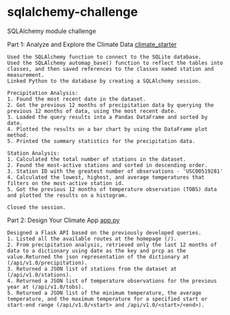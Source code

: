 # sqlalchemy-challenge
SQLAlchemy module challenge

Part 1: Analyze and Explore the Climate Data [climate_starter](C:\Users\divya\Documents\sqlalchemy-challenge\SurfsUp\climate_starter.ipynb)

    Used the SQLAlchemy function to connect to the SQLite database.
    Used the SQLAlchemy automap_base() function to reflect the tables into classes, and then saved references to the classes named station and measurement.
    Linked Python to the database by creating a SQLAlchemy session.

    Precipitation Analysis:
    1. Found the most recent date in the dataset.
    2. Got the previous 12 months of precipitation data by querying the previous 12 months of data, using the most recent date.
    3. Loaded the query results into a Pandas DataFrame and sorted by date.
    4. Plotted the results on a bar chart by using the DataFrame plot method.
    5. Printed the summary statistics for the precipitation data.

    Station Analysis:
    1. Calculated the total number of stations in the dataset.
    2. Found the most-active stations and sorted in descending order.
    3. Station ID with the greatest number of observations - 'USC00519281'
    4. Calculated the lowest, highest, and average temperatures that filters on the most-active station id.
    5. Got the previous 12 months of temperature observation (TOBS) data and plotted the results on a histogram.

    Closed the session.

Part 2: Design Your Climate App [app.py](C:\Users\divya\Documents\sqlalchemy-challenge\SurfsUp\app.py)

    Designed a Flask API based on the previously developed queries.
    1. Listed all the available routes at the homepage (/).
    2. From precipitation analysis, retrieved only the last 12 months of data to a dictionary using date as the key and prcp as the value.Returned the json representation of the dictionary at (/api/v1.0/precipitation).
    3. Returned a JSON list of stations from the dataset at (/api/v1.0/stations).
    4. Returned a JSON list of temperature observations for the previous year at (/api/v1.0/tobs).
    5. Returned a JSON list of the minimum temperature, the average temperature, and the maximum temperature for a specified start or start-end range (/api/v1.0/<start> and /api/v1.0/<start>/<end>).